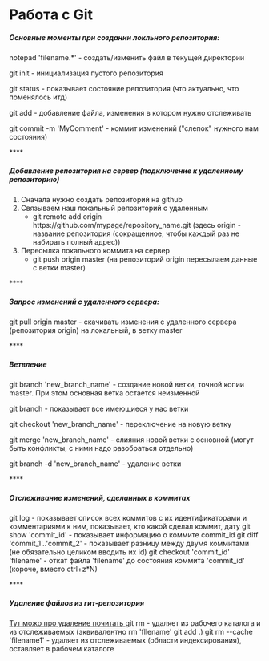 <h1>Работа с Git</h1>
<h5>Основные моменты при создании локльного репозитория:</h5>
<div>
<p> notepad 'filename.*' - создать/изменить файл в текущей директории </p>
<p>git init - инициализация пустого репозитория </p>
<p>git status - показывает состояние репозитория (что актуально, что поменялось итд) </p>
<p>git add - добавление файла, изменения в котором нужно отслеживать </p>
<p>git commit -m 'MyComment' - коммит изменений ("слепок" нужного нам состояния) </p>
</div>
****
<h5>Добавление репозитория на сервер (подключение к удаленному репозиторию)</h5>
<div>
<ol type='1'>
    <li> Сначала нужно создать репозиторий на github </li>
    <li> Связываем наш локальный репозиторий с удаленным
         <ul><li>git remote add origin https://github.com/mypage/repository_name.git 
         (здесь origin - название репозитория (сокращенное, чтобы каждый раз не набирать 
         полный адрес))</li></ul>
    </li>
    <li> Пересылка локального коммита на сервер
         <ul><li>git push origin master (на репозиторий origin пересылаем данные с ветки master)</ul></li>
    </li>
</div>
****
<h5>Запрос изменений с удаленного сервера:</h5>
<p> git pull origin master - скачивать изменения с удаленного сервера (репозитория origin) на локальный, в ветку master </p>
****
<h5>Ветвление</h5>
<div>
<p>git branch 'new_branch_name' - создание новой ветки, точной копии master. При этом основная ветка остается неизменной</p>
<p>git branch - показывает все имеющиеся у нас ветки </p>
<p>git checkout 'new_branch_name' - переключение на новую ветку </p>
<p>git merge 'new_branch_name' - слияния новой ветки с основной (могут быть конфликты, с ними надо разобраться отдельно)</p>
<p>git branch -d 'new_branch_name' - удаление ветки </p>
</div>
****
<h5>Отслеживание изменений, сделанных в коммитах </h5>
<p>
git log - показывает список всех коммитов с их идентификаторами и комментариями к ним, показывает, кто какой сделал коммит, дату
git show 'commit_id' - показывает информацию о коммите commit_id
git diff 'commit_1'..'commit_2' - показывает разницу между двумя коммитами (не обязательно целиком вводить их id)
git checkout 'commit_id' 'filename' - откат файла 'filename' до состояния коммита 'commit_id' (короче, вместо ctrl+z*N)
</p>
****
<h5>Удаление файлов из гит-репозитория</h5>
<p>
<a href = "http://gearmobile.github.io/git/git-rm-and-git-mv/"> Тут можо про удаление почитать </a>
git rm - удаляет из рабочего каталога и из отслеживаемых (эквивалентно 
rm 'fllename'
git add .)
git rm --cache 'filename1' - удаляет из отслеживаемых (области индексирования), оставляет в 
рабочем каталоге
</p>